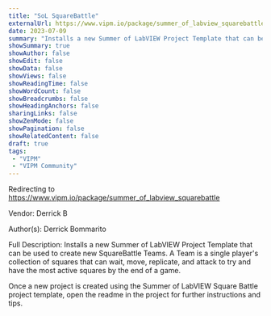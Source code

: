 ```yaml
---
title: "SoL SquareBattle"
externalUrl: https://www.vipm.io/package/summer_of_labview_squarebattle
date: 2023-07-09
summary: "Installs a new Summer of LabVIEW Project Template that can be used to create new SquareBattle Teams."
showSummary: true
showAuthor: false
showEdit: false
showData: false
showViews: false
showReadingTime: false
showWordCount: false
showBreadcrumbs: false
showHeadingAnchors: false
sharingLinks: false
showZenMode: false
showPagination: false
showRelatedContent: false
draft: true
tags:
 - "VIPM"
 - "VIPM Community"
---
```


Redirecting to https://www.vipm.io/package/summer_of_labview_squarebattle

Vendor: Derrick B

Author(s): Derrick Bommarito
 
Full Description:
Installs a new Summer of LabVIEW Project Template that can be used to create new SquareBattle Teams. A Team is a single player's collection of squares that can wait, move, replicate, and attack to try and have the most active squares by the end of a game.

Once a new project is created using the Summer of LabVIEW Square Battle project template, open the readme in the project for further instructions and tips.